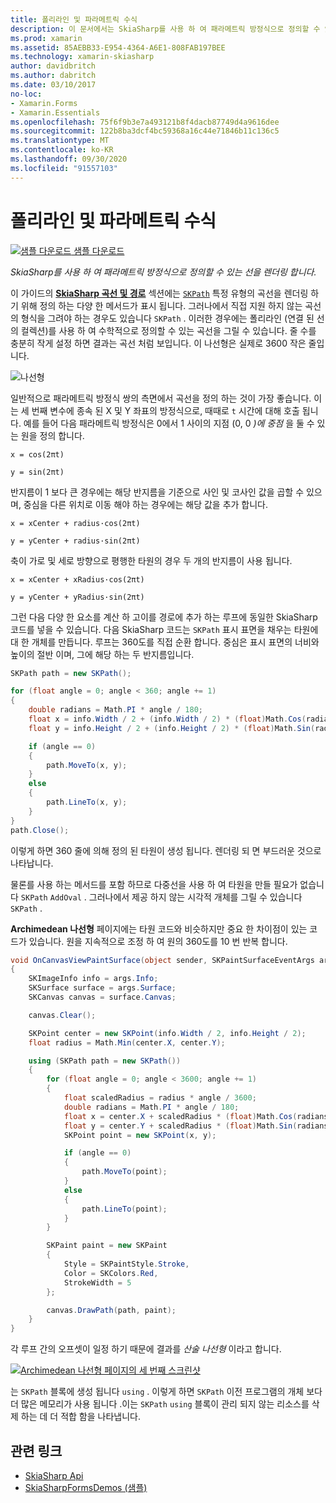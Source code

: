 ```yaml
---
title: 폴리라인 및 파라메트릭 수식
description: 이 문서에서는 SkiaSharp를 사용 하 여 패라메트릭 방정식으로 정의할 수 있는 선을 렌더링 하 고 샘플 코드를 사용 하 여이를 보여 주는 방법을 설명 합니다.
ms.prod: xamarin
ms.assetid: 85AEBB33-E954-4364-A6E1-808FAB197BEE
ms.technology: xamarin-skiasharp
author: davidbritch
ms.author: dabritch
ms.date: 03/10/2017
no-loc:
- Xamarin.Forms
- Xamarin.Essentials
ms.openlocfilehash: 75f6f9b3e7a493121b8f4dacb87749d4a9616dee
ms.sourcegitcommit: 122b8ba3dcf4bc59368a16c44e71846b11c136c5
ms.translationtype: MT
ms.contentlocale: ko-KR
ms.lasthandoff: 09/30/2020
ms.locfileid: "91557103"
---
```

# <a name="polylines-and-parametric-equations"></a>폴리라인 및 파라메트릭 수식

[![샘플 다운로드](~/media/shared/download.png) 샘플 다운로드](https://docs.microsoft.com/samples/xamarin/xamarin-forms-samples/skiasharpforms-demos)

_SkiaSharp를 사용 하 여 패라메트릭 방정식으로 정의할 수 있는 선을 렌더링 합니다._

이 가이드의 [**SkiaSharp 곡선 및 경로**](../curves/index.md) 섹션에는 [`SKPath`](xref:SkiaSharp.SKPath) 특정 유형의 곡선을 렌더링 하기 위해 정의 하는 다양 한 메서드가 표시 됩니다. 그러나에서 직접 지원 하지 않는 곡선의 형식을 그려야 하는 경우도 있습니다 `SKPath` . 이러한 경우에는 폴리라인 (연결 된 선의 컬렉션)를 사용 하 여 수학적으로 정의할 수 있는 곡선을 그릴 수 있습니다. 줄 수를 충분히 작게 설정 하면 결과는 곡선 처럼 보입니다. 이 나선형은 실제로 3600 작은 줄입니다.

![나선형](polylines-images/spiralexample.png)

일반적으로 패라메트릭 방정식 쌍의 측면에서 곡선을 정의 하는 것이 가장 좋습니다. 이는 세 번째 변수에 종속 된 X 및 Y 좌표의 방정식으로, 때때로 `t` 시간에 대해 호출 됩니다. 예를 들어 다음 패라메트릭 방정식은 0에서 1 사이의 지점 (0, 0 *)에 중점* 을 둘 수 있는 원을 정의 합니다.

`x = cos(2πt)`

`y = sin(2πt)`

 반지름이 1 보다 큰 경우에는 해당 반지름을 기준으로 사인 및 코사인 값을 곱할 수 있으며, 중심을 다른 위치로 이동 해야 하는 경우에는 해당 값을 추가 합니다.

`x = xCenter + radius·cos(2πt)`

`y = yCenter + radius·sin(2πt)`

축이 가로 및 세로 방향으로 평행한 타원의 경우 두 개의 반지름이 사용 됩니다.

`x = xCenter + xRadius·cos(2πt)`

`y = yCenter + yRadius·sin(2πt)`

그런 다음 다양 한 요소를 계산 하 고이를 경로에 추가 하는 루프에 동일한 SkiaSharp 코드를 넣을 수 있습니다. 다음 SkiaSharp 코드는 `SKPath` 표시 표면을 채우는 타원에 대 한 개체를 만듭니다. 루프는 360도를 직접 순환 합니다. 중심은 표시 표면의 너비와 높이의 절반 이며, 그에 해당 하는 두 반지름입니다.

```csharp
SKPath path = new SKPath();

for (float angle = 0; angle < 360; angle += 1)
{
    double radians = Math.PI * angle / 180;
    float x = info.Width / 2 + (info.Width / 2) * (float)Math.Cos(radians);
    float y = info.Height / 2 + (info.Height / 2) * (float)Math.Sin(radians);

    if (angle == 0)
    {
        path.MoveTo(x, y);
    }
    else
    {
        path.LineTo(x, y);
    }
}
path.Close();
```

이렇게 하면 360 줄에 의해 정의 된 타원이 생성 됩니다. 렌더링 되 면 부드러운 것으로 나타납니다.

물론를 사용 하는 메서드를 포함 하므로 다중선을 사용 하 여 타원을 만들 필요가 없습니다 `SKPath` `AddOval` . 그러나에서 제공 하지 않는 시각적 개체를 그릴 수 있습니다 `SKPath` .

**Archimedean 나선형** 페이지에는 타원 코드와 비슷하지만 중요 한 차이점이 있는 코드가 있습니다. 원을 지속적으로 조정 하 여 원의 360도를 10 번 반복 합니다.

```csharp
void OnCanvasViewPaintSurface(object sender, SKPaintSurfaceEventArgs args)
{
    SKImageInfo info = args.Info;
    SKSurface surface = args.Surface;
    SKCanvas canvas = surface.Canvas;

    canvas.Clear();

    SKPoint center = new SKPoint(info.Width / 2, info.Height / 2);
    float radius = Math.Min(center.X, center.Y);

    using (SKPath path = new SKPath())
    {
        for (float angle = 0; angle < 3600; angle += 1)
        {
            float scaledRadius = radius * angle / 3600;
            double radians = Math.PI * angle / 180;
            float x = center.X + scaledRadius * (float)Math.Cos(radians);
            float y = center.Y + scaledRadius * (float)Math.Sin(radians);
            SKPoint point = new SKPoint(x, y);

            if (angle == 0)
            {
                path.MoveTo(point);
            }
            else
            {
                path.LineTo(point);
            }
        }

        SKPaint paint = new SKPaint
        {
            Style = SKPaintStyle.Stroke,
            Color = SKColors.Red,
            StrokeWidth = 5
        };

        canvas.DrawPath(path, paint);
    }
}
```

각 루프 간의 오프셋이 일정 하기 때문에 결과를 *산술 나선형* 이라고 합니다.

[![Archimedean 나선형 페이지의 세 번째 스크린샷](polylines-images/archimedeanspiral-small.png)](polylines-images/archimedeanspiral-large.png#lightbox "Archimedean 나선형 페이지의 세 번째 스크린샷")

는 `SKPath` 블록에 생성 됩니다 `using` . 이렇게 하면 `SKPath` 이전 프로그램의 개체 보다 더 많은 메모리가 사용 됩니다 .이는 `SKPath` `using` 블록이 관리 되지 않는 리소스를 삭제 하는 데 더 적합 함을 나타냅니다.

## <a name="related-links"></a>관련 링크

- [SkiaSharp Api](/dotnet/api/skiasharp)
- [SkiaSharpFormsDemos (샘플)](/samples/xamarin/xamarin-forms-samples/skiasharpforms-demos)